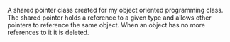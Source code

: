 A shared pointer class created for my object oriented programming class.  The shared pointer holds a reference to a given type and allows other pointers to reference
the same object.  When an object has no more references to it it is deleted.
